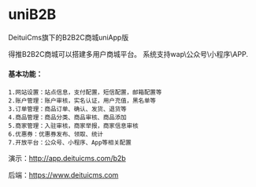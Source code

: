 # uniB2B
DeituiCms旗下的B2B2C商城uniApp版

得推B2B2C商城可以搭建多用户商城平台。
系统支持wap\公众号\小程序\APP.

#### 基本功能： 
    1.网站设置：站点信息，支付配置，短信配置，邮箱配置等
    2.账户管理：账户审核，实名认证，用户充值，黑名单等 
    3.订单管理：商品订单、确认、发货、退货等 
    4.商品管理：商品分类、商品审核、商品添加 
    5.商家管理：入驻审核，商家举报，商家信息审核 
    6.优惠券：优惠券发布、领取、统计 
    7.开放平台：公众号、小程序、App等相关配置 

演示：http://app.deituicms.com/b2b

后端：https://www.deituicms.com
